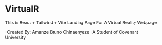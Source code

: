 # VirtualR

This is React + Tailwind + Vite Landing Page For A Virtual Reality Webpage

-Created By: Amanze Bruno Chinaenyeze
-A Student of Covenant University
